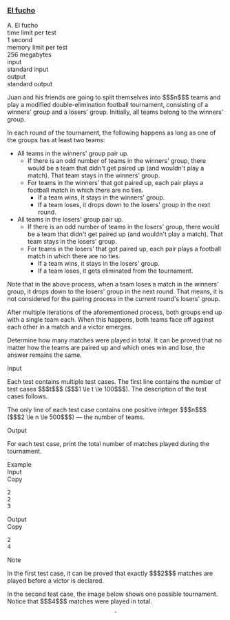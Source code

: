 <h3><a href="https://codeforces.com/contest/2155/problem/A" target="_blank" rel="noopener noreferrer">El fucho</a></h3>

<div class="header"><div class="title">A. El fucho</div><div class="time-limit"><div class="property-title">time limit per test</div>1 second</div><div class="memory-limit"><div class="property-title">memory limit per test</div>256 megabytes</div><div class="input-file input-standard"><div class="property-title">input</div>standard input</div><div class="output-file output-standard"><div class="property-title">output</div>standard output</div></div><div><p>Juan and his friends are going to split themselves into $$$n$$$ teams and play a modified double-elimination football tournament, consisting of a <span class="tex-font-style-it">winners'</span> group and a <span class="tex-font-style-it">losers'</span> group. Initially, all teams belong to the winners' group.</p><p>In each round of the tournament, the following happens as long as one of the groups has <span class="tex-font-style-bf">at least two</span> teams: </p><ul> <li> All teams in the winners' group pair up. <ul> <li> If there is an odd number of teams in the winners' group, there would be a team that didn't get paired up (and wouldn't play a match). That team stays in the winners' group. </li><li> For teams in the winners' that got paired up, each pair plays a football match in which there are <span class="tex-font-style-bf">no ties</span>. <ul> <li> If a team wins, it stays in the winners' group. </li><li> If a team loses, it drops down to the losers' group in the <span class="tex-font-style-bf">next round</span>. </li></ul> </li></ul></li><li> All teams in the losers' group pair up. <ul> <li> If there is an odd number of teams in the losers' group, there would be a team that didn't get paired up (and wouldn't play a match). That team stays in the losers' group. </li><li> For teams in the losers' that got paired up, each pair plays a football match in which there are <span class="tex-font-style-bf">no ties</span>. <ul> <li> If a team wins, it stays in the losers' group. </li><li> If a team loses, it gets eliminated from the tournament. </li></ul> </li></ul></li></ul><p>Note that in the above process, when a team loses a match in the winners' group, it drops down to the losers' group in the next round. That means, it is not considered for the pairing process in the current round's losers' group.</p><p>After multiple iterations of the aforementioned process, both groups end up with a single team each. When this happens, both teams face off against each other in a match and a victor emerges.</p><p>Determine how many matches were played in total. It can be proved that no matter how the teams are paired up and which ones win and lose, the answer remains the same. </p></div><div class="input-specification"><div class="section-title">Input</div><p>Each test contains multiple test cases. The first line contains the number of test cases $$$t$$$ ($$$1 \le t \le 100$$$). The description of the test cases follows. </p><p>The only line of each test case contains one positive integer $$$n$$$ ($$$2 \le n \le 500$$$) — the number of teams.</p></div><div class="output-specification"><div class="section-title">Output</div><p>For each test case, print the total number of matches played during the tournament. </p></div><div class="sample-tests"><div class="section-title">Example</div><div class="sample-test"><div class="input"><div class="title">Input<div title="Copy" data-clipboard-target="#id004689264832909936" id="id009794940675684176" class="input-output-copier">Copy</div></div><pre id="id004689264832909936"><div class="test-example-line test-example-line-even test-example-line-0">2</div><div class="test-example-line test-example-line-odd test-example-line-1">2</div><div class="test-example-line test-example-line-even test-example-line-2">3</div></pre></div><div class="output"><div class="title">Output<div title="Copy" data-clipboard-target="#id009830329983447169" id="id005568527653339638" class="input-output-copier">Copy</div></div><pre id="id009830329983447169"><div class="test-example-line test-example-line-odd test-example-line-1">2</div><div class="test-example-line test-example-line-even test-example-line-2">4</div></pre></div></div></div><div class="note"><div class="section-title">Note</div><p>In the first test case, it can be proved that exactly $$$2$$$ matches are played before a victor is declared. </p><p>In the second test case, the image below shows one possible tournament. Notice that $$$4$$$ matches were played in total. </p><center> <img class="tex-graphics" src="https://espresso.codeforces.com/07a3b9a6fa0926a3df06e4a20f9f88394322b577.png" style="zoom: 30.0%;max-width: 100.0%;max-height: 100.0%;"> </center></div>